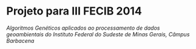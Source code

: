 # Projeto para III FECIB 2014

_Algoritmos Genéticos aplicados ao processamento de dados geoambientais do Instituto Federal do Sudeste de Minas Gerais, Câmpus Barbacena_
